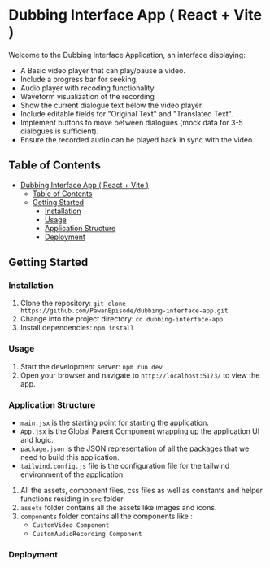 # Dubbing Interface App ( React + Vite )

Welcome to the Dubbing Interface Application, an interface displaying:

- A Basic video player that can play/pause a video. 
- Include a progress bar for seeking. 
- Audio player with recoding functionality
- Waveform visualization of the recording
- Show the current dialogue text below the video player. 
- Include editable fields for "Original Text" and "Translated Text". 
- Implement buttons to move between dialogues (mock data for 3-5 dialogues is sufficient). 
- Ensure the recorded audio can be played back in sync with the video.


## Table of Contents
- [Dubbing Interface App ( React + Vite )](#dubbing-interface-app--react--vite-)
  - [Table of Contents](#table-of-contents)
  - [Getting Started](#getting-started)
    - [Installation](#installation)
    - [Usage](#usage)
    - [Application Structure](#application-structure)
    - [Deployment](#deployment)

## Getting Started

### Installation
1. Clone the repository: `git clone https://github.com/PawanEpisode/dubbing-interface-app.git`
2. Change into the project directory: `cd dubbing-interface-app`
3. Install dependencies: `npm install`

### Usage
1. Start the development server: `npm run dev`
2. Open your browser and navigate to `http://localhost:5173/` to view the app.

### Application Structure
- `main.jsx` is the starting point for starting the application.
- `App.jsx` is the Global Parent Component wrapping up the application UI and logic.
- `package.json` is the JSON representation of all the packages that we need to build this application.
- `tailwind.config.js` file is the configuration file for the tailwind environment of the application.
1. All the assets, component files, css files as well as constants and helper functions residing in `src` folder
2. `assets` folder contains all the assets like images and icons.
3. `components` folder contains all the components like :
   - `CustomVideo Component`
   - `CustomAudioRecording Component`
<!-- 4. `contexts` folder contains themeContext 
5. `utils` folder contains `constants.js` file and `helperFunctions.js` file -->

### Deployment
<!-- 1. Open your browser and navigate to `https://catalogfi-app.vercel.app/` to view the app. -->